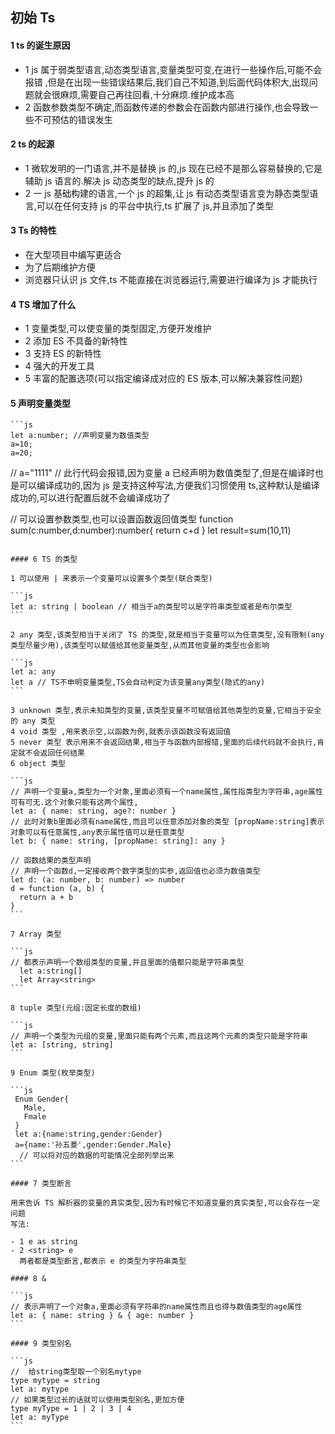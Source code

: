## 初始 Ts

#### 1 ts 的诞生原因

- 1 js 属于弱类型语言,动态类型语言,变量类型可变,在进行一些操作后,可能不会报错 ,但是在出现一些错误结果后,我们自己不知道,到后面代码体积大,出现问题就会很麻烦,需要自己再往回看,十分麻烦.维护成本高
- 2 函数参数类型不确定,而函数传递的参数会在函数内部进行操作,也会导致一些不可预估的错误发生

#### 2 ts 的起源

- 1 微软发明的一门语言,并不是替换 js 的,js 现在已经不是那么容易替换的,它是辅助 js 语言的.解决 js 动态类型的缺点,提升 js 的
- 2 一 js 基础构建的语言,一个 js 的超集,让 js 有动态类型语言变为静态类型语言,可以在任何支持 js 的平台中执行,ts 扩展了 js,并且添加了类型

#### 3 Ts 的特性

- 在大型项目中编写更适合
- 为了后期维护方便
- 浏览器只认识 js 文件,ts 不能直接在浏览器运行,需要进行编译为 js 才能执行

#### 4 TS 增加了什么

- 1 变量类型,可以使变量的类型固定,方便开发维护
- 2 添加 ES 不具备的新特性
- 3 支持 ES 的新特性
- 4 强大的开发工具
- 5 丰富的配置选项(可以指定编译成对应的 ES 版本,可以解决兼容性问题)

#### 5 声明变量类型

    ```js
    let a:number; //声明变量为数值类型
    a=10;
    a=20;

// a="1111" // 此行代码会报错,因为变量 a 已经声明为数值类型了,但是在编译时也是可以编译成功的,因为 js 是支持这种写法,方便我们习惯使用 ts,这种默认是编译成功的,可以进行配置后就不会编译成功了

// 可以设置参数类型,也可以设置函数返回值类型
function sum(c:number,d:number):number{
return c+d
}
let result=sum(10,11)

````

#### 6 TS 的类型

1 可以使用 | 来表示一个变量可以设置多个类型(联合类型)

```js
let a: string | boolean // 相当于a的类型可以是字符串类型或者是布尔类型
```

2 any 类型,该类型相当于关闭了 TS 的类型,就是相当于变量可以为任意类型,没有限制(any 类型尽量少用),该类型可以赋值给其他变量类型,从而其他变量的类型也会影响

```js
let a: any
let a // TS不申明变量类型,TS会自动判定为该变量any类型(隐式的any)
```

3 unknown 类型,表示未知类型的变量,该类型变量不可赋值给其他类型的变量,它相当于安全的 any 类型
4 void 类型 ,用来表示空,以函数为例,就表示该函数没有返回值
5 never 类型 表示用来不会返回结果,相当于与函数内部报错,里面的后续代码就不会执行,肯定就不会返回任何结果
6 object 类型

```js
// 声明一个变量a,类型为一个对象,里面必须有一个name属性,属性指类型为字符串,age属性可有可无.这个对象只能有这两个属性,
let a: { name: string, age?: number }
// 此时对象b里面必须有name属性,而且可以任意添加对象的类型 [propName:string]表示对象可以有任意属性,any表示属性值可以是任意类型
let b: { name: string, [propName: string]: any }

// 函数结果的类型声明
// 声明一个函数d,一定接收两个数字类型的实参,返回值也必须为数值类型
let d: (a: number, b: number) => number
d = function (a, b) {
  return a + b
}
```

7 Array 类型

```js
// 都表示声明一个数组类型的变量,并且里面的值都只能是字符串类型
  let a:string[]
  let Array<string>
```

8 tuple 类型(元组:固定长度的数组)

```js
// 声明一个类型为元组的变量,里面只能有两个元素,而且这两个元素的类型只能是字符串
let a: [string, string]
```

9 Enum 类型(枚举类型)

```js
 Enum Gender{
   Male,
   Fmale
 }
 let a:{name:string,gender:Gender}
 a={name:'孙五菱',gender:Gender.Male}
  // 可以将对应的数据的可能情况全部列举出来
```

#### 7 类型断言

用来告诉 TS 解析器的变量的真实类型,因为有时候它不知道变量的真实类型,可以会存在一定问题
写法:

- 1 e as string
- 2 <string> e
  两者都是类型断言,都表示 e 的类型为字符串类型

#### 8 &

```js
// 表示声明了一个对象a,里面必须有字符串的name属性而且也得与数值类型的age属性
let a: { name: string } & { age: number }
```

#### 9 类型别名

```js
//  给string类型取一个别名mytype
type mytype = string
let a: mytype
// 如果类型过长的话就可以使用类型别名,更加方便
type myType = 1 | 2 | 3 | 4
let a: myType
```
````
